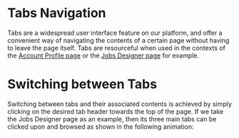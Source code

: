# Tabs Navigation

Tabs are a widespread user interface feature on our platform, and offer a convenient way of navigating the contents of a certain page without having to leave the page itself. Tabs are resourceful when used in the contexts of the [Account Profile page](/accounts/ui/profile-page.md) or the [Jobs Designer page](/jobs-designer/overview.md) for example.

# Switching between Tabs

Switching between tabs and their associated contents is achieved by simply clicking on the desired tab header towards the top of the page. If we take the Jobs Designer page as an example, then its three main tabs can be clicked upon and browsed as shown in the following animation:

<img data-gifffer="/images/tabs-navigation.gif" />
